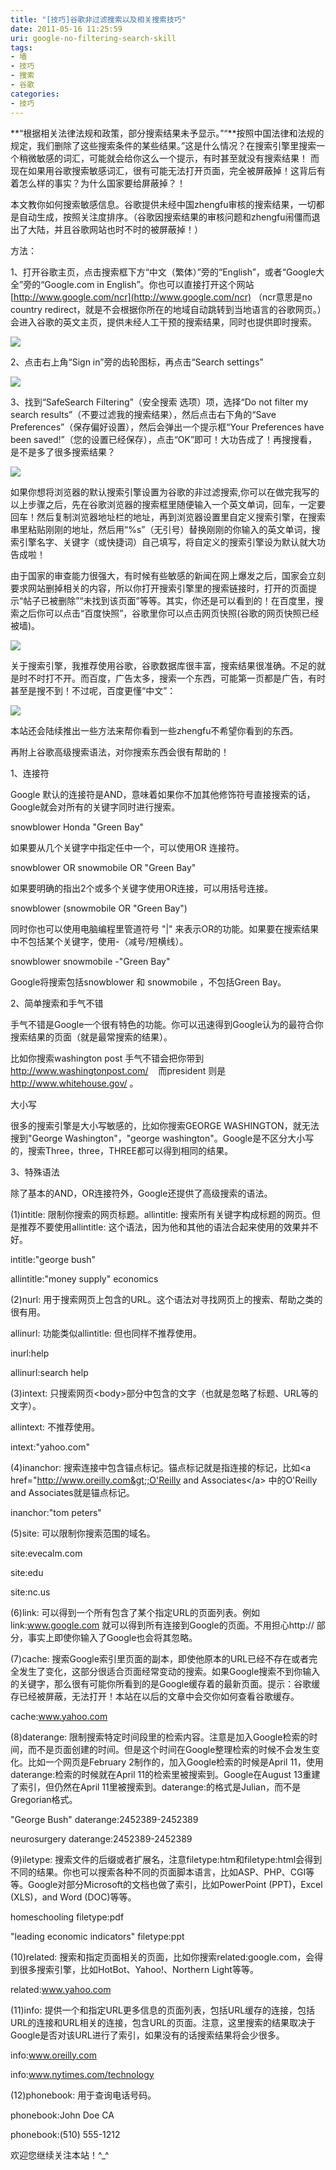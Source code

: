 ```yaml
---
title: "[技巧]谷歌非过滤搜索以及相关搜索技巧"
date: 2011-05-16 11:25:59
uri: google-no-filtering-search-skill
tags: 
- 墙
- 技巧
- 搜索
- 谷歌
categories: 
- 技巧
---
```


**“根据相关法律法规和政策，部分搜索结果未予显示。”“**按照中国法律和法规的规定，我们删除了这些搜索条件的某些结果。”这是什么情况？在搜索引擎里搜索一个稍微敏感的词汇，可能就会给你这么一个提示，有时甚至就没有搜索结果！ 而现在如果用谷歌搜索敏感词汇，很有可能无法打开页面，完全被屏蔽掉！这背后有着怎么样的事实？为什么国家要给屏蔽掉？！

本文教你如何搜索敏感信息。谷歌提供未经中国zhengfu审核的搜索结果，一切都是自动生成，按照关注度排序。（谷歌因搜索结果的审核问题和zhengfu闹僵而退出了大陆，并且谷歌网站也时不时的被屏蔽掉！）

方法：

1、打开谷歌主页，点击搜索框下方“中文（繁体）”旁的“English”，或者“Google大全”旁的“Google.com in English”。你也可以直接打开这个网站[http://www.google.com/ncr](http://www.google.com/ncr) （ncr意思是no country redirect，就是不会根据你所在的地域自动跳转到当地语言的谷歌网页。）会进入谷歌的英文主页，提供未经人工干预的搜索结果，同时也提供即时搜索。

![](https://yqmfyg.bn1.livefilestore.com/y2pqFBb42h3xxiBOUc6po4DgBjl1XxRL6u0-rmWHHXpLzb-b5zSy2WgQc4EixNVwMLdZVPUeJ2AflaCuBVEP5NfcZy9tdiGM2N0m-InJPNNYJI/goognofilter1.jpg?psid=1)

2、点击右上角“Sign in”旁的齿轮图标，再点击“Search settings”

![](https://yqmfyg.bn1.livefilestore.com/y2pSj4XuTV98r-P9sjCZGxlG4moNY0ixRADmTbdktbY8VEBodZfeB8P9izIfFPmJhSd0zHS-C4w7VX2ziAg6fiqbE5CHo-N2-Tuor5xLJEL_H0/goognofilter2.jpg?psid=1)

3、找到“SafeSearch Filtering”（安全搜索 选项）项，选择“Do not filter my search results”（不要过滤我的搜索结果），然后点击右下角的“Save Preferences”（保存偏好设置），然后会弹出一个提示框“Your Preferences have been saved!”（您的设置已经保存），点击“OK”即可！大功告成了！再搜搜看，是不是多了很多搜索结果？

![](https://yqmfyg.bn1.livefilestore.com/y2pEBpEcbgrUTPI-4i1EU59L3bX7lV6A6A3TuU_NQDx9hsCH2JVf5ZSx5VTFp5ncPJ9yNqeY18XInB7eH6BJemkhVubFbte2Ozy4TVluwAhKWc/goognofilter3.jpg?psid=1)

如果你想将浏览器的默认搜索引擎设置为谷歌的非过滤搜索,你可以在做完我写的以上步骤之后，先在谷歌浏览器的搜索框里随便输入一个英文单词，回车，一定要回车！然后复制浏览器地址栏的地址，再到浏览器设置里自定义搜索引擎，在搜索串里粘贴刚刚的地址，然后用“%s”（无引号）替换刚刚的你输入的英文单词，搜索引擎名字、关键字（或快捷词）自己填写，将自定义的搜索引擎设为默认就大功告成啦！

由于国家的审查能力很强大，有时候有些敏感的新闻在网上爆发之后，国家会立刻要求网站删掉相关的内容，所以你打开搜索引擎里的搜索链接时，打开的页面提示“帖子已被删除”“未找到该页面”等等。其实，你还是可以看到的！在百度里，搜索之后你可以点击“百度快照”，谷歌里你可以点击网页快照(谷歌的网页快照已经被墙)。

![](https://yqmfyg.bn1.livefilestore.com/y2pbYxlOQB7tGTiqD3i8hUBiz9mi8Sp1rsmFskIRIWKBBRpDoTDvAWptB6NRp3bkejTm9Rg4-iYU65aX1LysHmCqxDx_6Gya_QvWnH0kS22zpQ/goognofilter4.jpg?psid=1)

关于搜索引擎，我推荐使用谷歌，谷歌数据库很丰富，搜索结果很准确。不足的就是时不时打不开。而百度，广告太多，搜索一个东西，可能第一页都是广告，有时甚至是搜不到！不过呢，百度更懂“中文”：

![](https://yqmfyg.bn1.livefilestore.com/y2pLy5M66yYg5ng63eO0dzK1rZmtc8SaaWb5Wmojgo_pxs-b6BebqQYGUIn0zESs3CeVpvTlpcwMsZahDdDE_3t8rShXV0PkYrrSezHq8y3MOE/goognofilter5.jpg?psid=1)

本站还会陆续推出一些方法来帮你看到一些zhengfu不希望你看到的东西。

再附上谷歌高级搜索语法，对你搜索东西会很有帮助的！

1、连接符

Google 默认的连接符是AND，意味着如果你不加其他修饰符号直接搜索的话，Google就会对所有的关键字同时进行搜索。

snowblower Honda "Green Bay"

如果要从几个关键字中指定任中一个，可以使用OR 连接符。

snowblower OR snowmobile OR "Green Bay"

如果要明确的指出2个或多个关键字使用OR连接，可以用括号连接。

snowblower (snowmobile OR "Green Bay")

同时你也可以使用电脑编程里管道符号 "|" 来表示OR的功能。如果要在搜索结果中不包括某个关键字，使用-（减号/短横线）。

snowblower snowmobile -"Green Bay"

Google将搜索包括snowblower 和 snowmobile ，不包括Green Bay。

2、简单搜索和手气不错

手气不错是Google一个很有特色的功能。你可以迅速得到Google认为的最符合你搜索结果的页面（就是最常搜索的结果）。

比如你搜索washington post 手气不错会把你带到 http://www.washingtonpost.com/    而president 则是 http://www.whitehouse.gov/ 。

大小写

很多的搜索引擎是大小写敏感的，比如你搜索GEORGE WASHINGTON，就无法搜到"George Washington"，"george washington"。Google是不区分大小写的，搜索Three，three，THREE都可以得到相同的结果。

3、特殊语法

除了基本的AND，OR连接符外，Google还提供了高级搜索的语法。

(1)intitle: 限制你搜索的网页标题。allintitle: 搜索所有关键字构成标题的网页。但是推荐不要使用allintitle: 这个语法，因为他和其他的语法合起来使用的效果并不好。

intitle:"george bush"

allintitle:"money supply" economics

(2)nurl: 用于搜索网页上包含的URL。这个语法对寻找网页上的搜索、帮助之类的很有用。

allinurl: 功能类似allintitle: 但也同样不推荐使用。

inurl:help

allinurl:search help

(3)intext: 只搜索网页&lt;body&gt;部分中包含的文字（也就是忽略了标题、URL等的文字）。

allintext: 不推荐使用。

intext:"yahoo.com"

(4)inanchor: 搜索连接中包含锚点标记。锚点标记就是指连接的标记，比如&lt;a href="http://www.oreilly.com&gt;;O'Reilly and Associates&lt;/a&gt; 中的O'Reilly and Associates就是锚点标记。

inanchor:"tom peters"

(5)site: 可以限制你搜索范围的域名。

site:evecalm.com

site:edu

site:nc.us

(6)link: 可以得到一个所有包含了某个指定URL的页面列表。例如link:www.google.com 就可以得到所有连接到Google的页面。不用担心http:// 部分，事实上即使你输入了Google也会将其忽略。

(7)cache: 搜索Google索引里页面的副本，即使他原本的URL已经不存在或者完全发生了变化，这部分很适合页面经常变动的搜索。如果Google搜索不到你输入的关键字，那么很有可能你所看到的是Google缓存着的最新页面。提示：谷歌缓存已经被屏蔽，无法打开！本站在以后的文章中会交你如何查看谷歌缓存。

cache:www.yahoo.com

(8)daterange: 限制搜索特定时间段里的检索内容。注意是加入Google检索的时间，而不是页面创建的时间。但是这个时间在Google整理检索的时候不会发生变化。比如一个网页是February 2制作的，加入Google检索的时候是April 11，使用daterange:检索的时候就在April 11的检索里被搜索到。Google在August 13重建了索引，但仍然在April 11里被搜索到。daterange:的格式是Julian，而不是Gregorian格式。

"George Bush" daterange:2452389-2452389

neurosurgery daterange:2452389-2452389

(9)iletype: 搜索文件的后缀或者扩展名，注意filetype:htm和filetype:html会得到不同的结果。你也可以搜索各种不同的页面脚本语言，比如ASP、PHP、CGI等等。Google对部分Microsoft的文档也做了索引，比如PowerPoint (PPT)，Excel (XLS)，and Word (DOC)等等。

homeschooling filetype:pdf

"leading economic indicators" filetype:ppt

(10)related: 搜索和指定页面相关的页面，比如你搜索related:google.com，会得到很多搜索引擎，比如HotBot、Yahoo!、Northern Light等等。

related:www.yahoo.com

(11)info: 提供一个和指定URL更多信息的页面列表，包括URL缓存的连接，包括URL的连接和URL相关的连接，包含URL的页面。注意，这里搜索的结果取决于Google是否对该URL进行了索引，如果没有的话搜索结果将会少很多。

info:www.oreilly.com

info:www.nytimes.com/technology

(12)phonebook: 用于查询电话号码。

phonebook:John Doe CA

phonebook:(510) 555-1212

欢迎您继续关注本站！^_^
